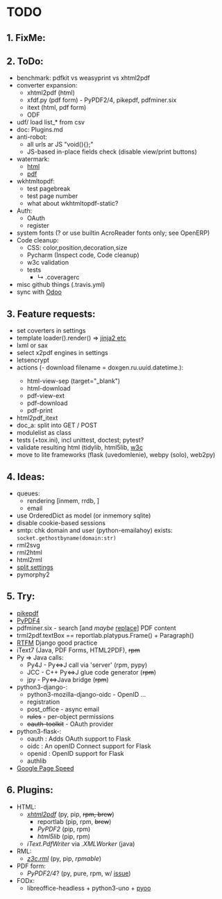 # TODO

## 1. FixMe:

## 2. ToDo:
- benchmark: pdfkit vs weasyprint vs xhtml2pdf
- converter expansion:
  - xhtml2pdf (html)
  - xfdf.py (pdf form) - PyPDF2/4, pikepdf, pdfminer.six
  - itext (html, pdf form)
  - ODF
- udf/ load list_* from csv
- doc: Plugins.md
- anti-robot:
  - all urls ar JS "void(){};"
  - JS-based in-place fields check (disable view/print buttons)
- watermark:
  - [html](https://codepen.io/YuvarajTana/pen/auiqx)
  - [pdf](https://stackabuse.com/working-with-pdfs-in-python-adding-images-and-watermarks/)
- wkhtmltopdf:
  - test pagebreak
  - test page number
  - what about wkhtmltopdf-static?
- Auth:
  - OAuth
  - register
- system fonts (? or use builtin AcroReader fonts only; see OpenERP)
- Code cleanup:
  - CSS: color,position,decoration,size
  - Pycharm (Inspect code, Code cleanup)
  - w3c validation
  - tests
    - &rdsh; .coveragerc
- misc github things (.travis.yml)
- sync with [Odoo](https://github.com/steedos/odoo7/tree/master/openerp/report/render)

## 3. Feature requests:
- set coverters in settings
- template loader().render() => [jinja2 etc](https://wiki.python.org/moin/Templating)
- lxml or sax
- select x2pdf engines in settings
- letsencrypt
- actions (- download filename = doxgen.ru.uuid.datetime.<ext>):
  - html-view-sep (target="_blank")
  - html-download
  - pdf-view-ext
  - pdf-download
  - pdf-print
- html2pdf_itext
- doc_a: split into GET / POST
- modulelist as class
- tests (+tox.ini), incl unittest, doctest; pytest?
- validate resulting html (tidylib, html5lib, [w3c](https://github.com/srackham/w3c-validator)
- move to lite frameworks (flask (uvedomlenie), webpy (solo), web2py)

## 4. Ideas:
- queues:
  - rendering [inmem, rrdb, ]
  - email
- use OrderedDict as model (or inmemory sqlite)
- disable cookie-based sessions
- smtp: chk domain and user (python-emailahoy) exists: `socket.gethostbyname(domain:str)`
- rml2svg
- rml2html
- html2rml
- [split settings](https://github.com/sobolevn/django-split-settings)
- pymorphy2

## 5. Try:
- [pikepdf](https://pypi.org/project/pikepdf/)
- [PyPDF4](https://github.com/claird/PyPDF4)
- pdfminer.six - search [and *maybe* [replace](https://github.com/kanzure/pdfparanoia)] PDF content
- trml2pdf.textBox == reportlab.platypus.Frame() + Paragraph()
- [RTFM](https://www.toptal.com/django/django-top-10-mistakes) Django good practice
- iText7 (Java, PDF Forms, HTML2PDF), ~~rpm~~
- Py &rArr; Java calls:
  - Py4J - Py&hArr;J call via 'server' (rpm, pypy)
  - JCC - C++ Py&hArr;J glue code generator (~~rpm~~)
  - jpy - Py&hArr;Java bridge (~~rpm~~)
- python3-django-:
  - python3-mozilla-django-oidc - OpenID ...
  - registration
  - post_office - async email
  - ~~rules~~ - per-object permissions
  - ~~oauth-toolkit~~ - OAuth provider
- python3-flask-:
  - oauth : Adds OAuth support to Flask
  - oidc : An openID Connect support for Flask
  - openid : OpenID support for Flask
  - authlib
- [Google Page Speed](https://developers.google.com/speed/pagespeed/insights/)

## 6. Plugins:
- HTML:
  - [*xhtml2pdf*](https://github.com/xhtml2pdf/xhtml2pdf) (py, pip, ~~rpm, brew~~)
    - reportlab (pip, rpm, ~~brew~~)
    - *PyPDF2* (pip, rpm)
    - *html5lib* (pip, rpm)
  - *iText.PdfWriter* via *.XMLWorker* (java)
- RML:
  - [*z3c.rml*](https://github.com/zopefoundation/z3c.rml) (py, pip, *rpmable*)
- PDF form:
  - *PyPDF2/4*? (py, pure, rpm, w/ [issue](https://github.com/mstamy2/PyPDF2/issues/355))
- FODx:
  - libreoffice-headless + python3-uno + [pyoo](https://github.com/mila/pyoo)
